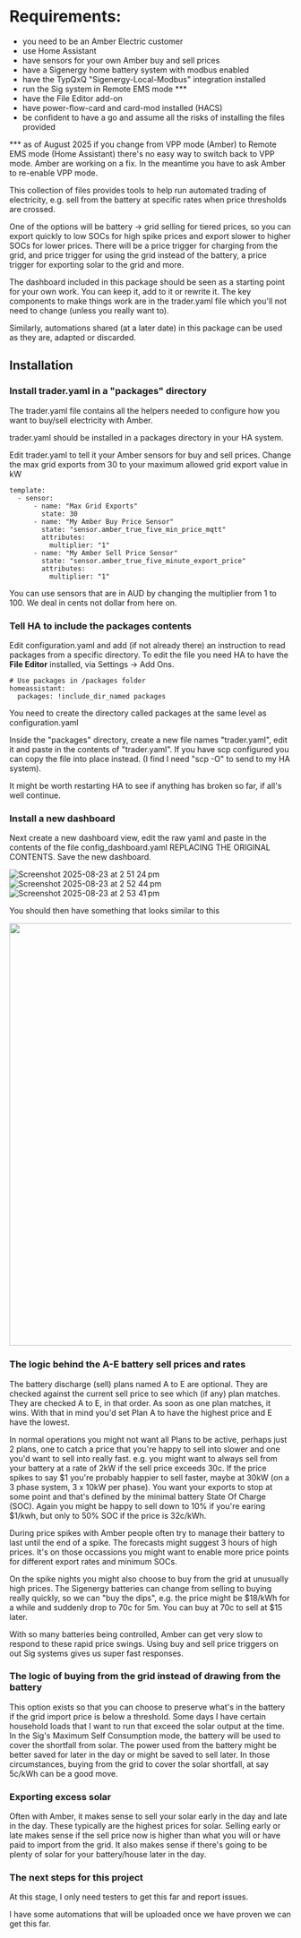 # Requirements: 
- you need to be an Amber Electric customer
- use Home Assistant
- have sensors for your own Amber buy and sell prices
- have a Sigenergy home battery system with modbus enabled
- have the TypQxQ "Sigenergy-Local-Modbus" integration installed
- run the Sig system in Remote EMS mode ***
- have the File Editor add-on
- have power-flow-card and card-mod installed (HACS)
- be confident to have a go and assume all the risks of installing the files provided

*** as of August 2025 if you change from VPP mode (Amber) to Remote EMS mode (Home Assistant) there's no easy way to switch back to VPP mode. Amber are working on a fix. In the meantime you have to ask Amber to re-enable VPP mode.

This collection of files provides tools to help run automated trading of electricity, e.g. sell from the battery at specific rates when price thresholds are crossed.

One of the options will be battery -> grid selling for tiered prices, so you can export quickly to low SOCs for high spike prices and export slower to higher SOCs for lower prices. There will be a price trigger for charging from the grid, and price trigger for using the grid instead of the battery, a price trigger for exporting solar to the grid and more.

The dashboard included in this package should be seen as a starting point for your own work.  You can keep it, add to it or rewrite it.  The key components to make things work are in the trader.yaml file which you'll not need to change (unless you really want to).

Similarly, automations shared (at a later date) in this package can be used as they are, adapted or discarded.

## Installation

### Install trader.yaml in a "packages" directory 

The trader.yaml file contains all the helpers needed to configure how you want to buy/sell electricity with Amber.

trader.yaml should be installed in a packages directory in your HA system.

Edit trader.yaml to tell it your Amber sensors for buy and sell prices.
Change the max grid exports from 30 to your maximum allowed grid export value in kW

```
template:
  - sensor:
      - name: "Max Grid Exports"
        state: 30
      - name: "My Amber Buy Price Sensor"
        state: "sensor.amber_true_five_min_price_mqtt"
        attributes:
          multiplier: "1"
      - name: "My Amber Sell Price Sensor"
        state: "sensor.amber_true_five_minute_export_price"  
        attributes:
          multiplier: "1"
```

You can use sensors that are in AUD by changing the multiplier from 1 to 100.
We deal in cents not dollar from here on.

### Tell HA to include the packages contents

Edit configuration.yaml and add (if not already there) an instruction to read packages from a specific directory.
To edit the file you need HA to have the **File Editor** installed, via Settings -> Add Ons.

```
# Use packages in /packages folder
homeassistant:
  packages: !include_dir_named packages
```

You need to create the directory called packages at the same level as configuration.yaml

Inside the "packages" directory, create a new file names "trader.yaml", edit it and paste in the contents of "trader.yaml".
If you have scp configured you can copy the file into place instead. (I find I need "scp -O" to send to my HA system).

It might be worth restarting HA to see if anything has broken so far, if all's well continue.

### Install a new dashboard

Next create a new dashboard view, edit the raw yaml and paste in the contents of the file config_dashboard.yaml REPLACING THE ORIGINAL CONTENTS.
Save the new dashboard.

![Screenshot 2025-08-23 at 2 51 24 pm](https://github.com/user-attachments/assets/2d797185-425e-4603-a261-b80f72c8d2b4)
![Screenshot 2025-08-23 at 2 52 44 pm](https://github.com/user-attachments/assets/b7cf41d4-b311-4b1c-8f9e-3b484e80c526)
![Screenshot 2025-08-23 at 2 53 41 pm](https://github.com/user-attachments/assets/adc874a9-a489-4ada-8888-277e42f32807)


You should then have something that looks similar to this

<img width="915" height="755" src="https://github.com/user-attachments/assets/8a81a62c-821c-4193-b509-d7321d3c4350" />

### The logic behind the A-E battery sell prices and rates

The battery discharge (sell) plans named A to E are optional. They are checked against the current sell price to see which (if any) plan matches.  They are checked A to E, in that order.  As soon as one plan matches, it wins.  With that in mind you'd set Plan A to have the highest price and E have the lowest.

In normal operations you might not want all Plans to be active, perhaps just 2 plans, one to catch a price that you're happy to sell into slower and one you'd want to sell into really fast.  e.g. you might want to always sell from your battery at a rate of 2kW if the sell price exceeds 30c.  If the price spikes to say $1 you're probably happier to sell faster, maybe at 30kW (on a 3 phase system, 3 x 10kW per phase).  You want your exports to stop at some point and that's defined by the minimal battery State Of Charge (SOC). Again you might be happy to sell down to 10% if you're earing $1/kwh, but only to 50% SOC if the price is 32c/kWh.

During price spikes with Amber people often try to manage their battery to last until the end of a spike.  The forecasts might suggest 3 hours of high prices.  It's on those occassions you might want to enable more price points for different export rates and minimum SOCs.

On the spike nights you might also choose to buy from the grid at unusually high prices. The Sigenergy batteries can change from selling to buying really quickly, so we can "buy the dips", e.g.  the price might be $18/kWh for a while and suddenly drop to 70c for 5m.  You can buy at 70c to sell at $15 later.

With so many batteries being controlled, Amber can get very slow to respond to these rapid price swings. Using buy and sell price triggers on out Sig systems gives us super fast responses.

### The logic of buying from the grid instead of drawing from the battery

This option exists so that you can choose to preserve what's in the battery if the grid import price is below a threshold.  Some days I have certain household loads that I want to run that exceed the solar output at the time. In the Sig's Maximum Self Consumption mode, the battery will be used to cover the shortfall from solar. The power used from the battery might be better saved for later in the day or might be saved to sell later.  In those circumstances, buying from the grid to cover the solar shortfall, at say 5c/kWh can be a good move.

### Exporting excess solar

Often with Amber, it makes sense to sell your solar early in the day and late in the day.  These typically are the highest prices for solar.  Selling early or late makes sense if the sell price now is higher than what you will or have paid to import from the grid. It also makes sense if there's going to be plenty of solar for your battery/house later in the day.

### The next steps for this project

At this stage, I only need testers to get this far and report issues.

I have some automations that will be uploaded once we have proven we can get this far.
